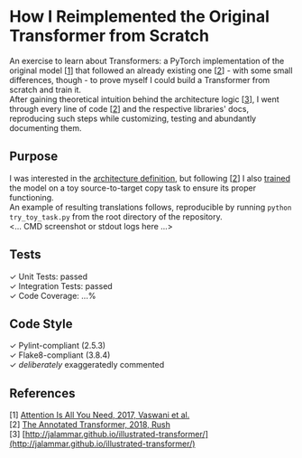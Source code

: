 # How I Reimplemented the Original Transformer from Scratch

An exercise to learn about Transformers: a PyTorch implementation of the original model [[1](https://github.com/MattiaSarti/transformer-from-scratch#references)] that followed an already existing one [[2](https://github.com/MattiaSarti/transformer-from-scratch#references)] - with some small differences, though - to prove myself I could build a Transformer from scratch and train it.\
After gaining theoretical intuition behind the architecture logic [[3](https://github.com/MattiaSarti/transformer-from-scratch#references)], I went through every line of code [[2](https://github.com/MattiaSarti/transformer-from-scratch#references)] and the respective libraries' docs, reproducing such steps while customizing, testing and abundantly documenting them.

## Purpose
I was interested in the [architecture definition](https://github.com/MattiaSarti/transformer-from-scratch/tree/main/transformer/architecture), but following [[2](https://github.com/MattiaSarti/transformer-from-scratch#references)] I also [trained](https://github.com/MattiaSarti/transformer-from-scratch/tree/main/transformer/training_and_inference) the model on a toy source-to-target copy task to ensure its proper functioning.\
An example of resulting translations follows, reproducible by running ```python try_toy_task.py``` from the root directory of the repository.\
<... CMD screenshot or stdout logs here ...>

## Tests
✓ Unit Tests: passed\
✓ Integration Tests: passed\
✓ Code Coverage: ...%

## Code Style
✓ Pylint-compliant (2.5.3)\
✓ Flake8-compliant (3.8.4)\
✓ *deliberately* exaggeratedly commented

## References
[1] [Attention Is All You Need, 2017, Vaswani et al.](https://arxiv.org/abs/1706.03762)\
[2] [The Annotated Transformer, 2018, Rush](https://www.aclweb.org/anthology/W18-2509/)\
[3] [http://jalammar.github.io/illustrated-transformer/](http://jalammar.github.io/illustrated-transformer/)
